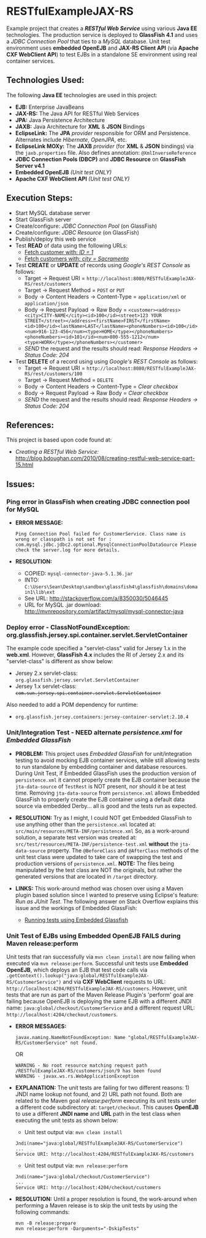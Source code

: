 # RESTfulExampleJAX-RS
Example project that creates a _**RESTful Web Service**_ using various **Java EE** technologies. The production service is deployed to **GlassFish 4.1** and uses a *JDBC Connection Pool* that ties to a *MySQL* database. Unit test environment uses **embedded OpenEJB** and **JAX-RS Client API** (via **Apache CXF WebClient API**) to test EJBs in a standalone SE environment using real container services.    

## Technologies Used:
The following **Java EE** technologies are used in this project:

- **EJB:** Enterprise JavaBeans
- **JAX-RS:** The Java API for RESTful Web Services 
- **JPA:** Java Persistence Architecture
- **JAXB:** Java Architecture for **XML** & **JSON** Bindings
- **EclipseLink:** The **JPA** *provider* responsible for ORM and Persistence. Alternates include *Hibernate*, *OpenJPA*, etc. 
- **EclipseLink MOXy:** The **JAXB** *provider* (for **XML** & **JSON** bindings) via the `jaxb.properties` file. Also defines annotation: `@XmlInverseReference` 
- **JDBC Connection Pools (DBCP)** and **JDBC Resource** on **GlassFish Server v4.1**
- **Embedded OpenEJB** *(Unit test ONLY)*
- **Apache CXF WebClient API** *(Unit test ONLY)*

## Execution Steps:
- Start MySQL database server
- Start GlassFish server
- Create/configure: *JDBC Connection Pool* (on GlassFish)
- Create/configure: *JDBC Resource* (on GlassFish)
- Publish/deploy this web service
- Test **READ** of data using the following URLs:
    - [Fetch customer with: *ID = 1*](http://localhost:8080/RESTfulExampleJAX-RS/rest/customers/1)
    - [Fetch customers with: *city = Sacramento*](http://localhost:8080/RESTfulExampleJAX-RS/rest/customers/findCustomersByCity/Sacramento)
- Test **CREATE** or **UPDATE** of records using *Google's REST Console* as follows:
    - Target -> Request URI = `http://localhost:8080/RESTfulExampleJAX-RS/rest/customers`
    - Target -> Request Method = `POST` or `PUT`
    - Body -> Content Headers -> Content-Type = `application/xml` or `application/json` 
    - Body -> Request Payload -> Raw Body = `<customer><address><city>CITY-NAME</city><id>100</id><street>123 YOUR STREET</street></address><firstName>FIRST</firstName><id>100</id><lastName>LAST</lastName><phoneNumbers><id>100</id><num>916-123-456</num><type>HOME</type></phoneNumbers><phoneNumbers><id>101</id><num>800-555-1212</num><type>WORK</type></phoneNumbers></customer>`
    - *SEND* the request and the results should read: *Response Headers -> Status Code: 204*
- Test **DELETE** of a record using using *Google's REST Console* as follows:
    - Target -> Request URI = `http://localhost:8080/RESTfulExampleJAX-RS/rest/customers/100`
    - Target -> Request Method = `DELETE`
    - Body -> Content Headers -> Content-Type = *Clear checkbox*
    - Body -> Request Payload -> Raw Body = *Clear checkbox*
    - *SEND* the request and the results should read: *Response Headers -> Status Code: 204*
        

## References:

This project is based upon code found at:

- <em>Creating a RESTful Web Service:</em> http://blog.bdoughan.com/2010/08/creating-restful-web-service-part-15.html
 
## Issues:

### Ping error in GlassFish when creating JDBC connection pool for MySQL 
- **ERROR MESSAGE:**

    `Ping Connection Pool failed for CustomerService. Class name is wrong or classpath is not set for : com.mysql.jdbc.jdbc2.optional.MysqlConnectionPoolDataSource Please check the server.log for more details.`
	
- **RESOLUTION:**
    - COPIED: `mysql-connector-java-5.1.36.jar`
    - INTO:	`C:\Users\Sean\Desktop\sandbox\glassfish4\glassfish\domains\domain1\lib\ext`
    - See URL: http://stackoverflow.com/a/8350030/5046445
    - URL for MySQL .jar download: http://mvnrepository.com/artifact/mysql/mysql-connector-java    

### Deploy error - ClassNotFoundException: org.glassfish.jersey.spi.container.servlet.ServletContainer 
The example code specified a "servlet-class" valid for Jersey 1.x in the <b>web.xml</b>. However, <b>GlassFish 4.x</b> includes the RI of Jersey 2.x and its "servlet-class" is different as show below:

- Jersey 2.x servlet-class: <code>org.glassfish.jersey.servlet.ServletContainer</code>
- Jersey 1.x servlet-class: <code><strike>com.sun.jersey.spi.container.servlet.ServletContainer</strike></code>

Also needed to add a POM dependency for runtime:

- <code>org.glassfish.jersey.containers:jersey-container-servlet:2.10.4</code>

### Unit/Integration Test - NEED alternate *persistence.xml* for *Embedded GlassFish*
- **PROBLEM:** This project uses *Embedded GlassFish* for unit/integration testing to avoid mocking EJB container services, while still allowing tests to run standalone by embedding container and database resources. During Unit Test, if Embedded GlassFish uses the production version of `persistence.xml` it cannot properly create the EJB container because the `jta-data-source` of `TestRest` is NOT present, nor should it be at test time. Removing `jta-data-source` from  `persistence.xml` allows Embedded GlassFish to properly create the EJB container using a default data source via embedded Derby... all is good and the tests run as expected. 

- **RESOLUTION:**
Try as I might, I could NOT get Embedded GlassFish to use anything other than the `persistence.xml` located at: `src/main/resources/META-INF/persistence.xml`  So, as a work-around solution, a separate test version was created at: `src/test/resources/META-INF/persistence-test.xml` **without** the `jta-data-source` property. The `@BeforeClass` and `@AfterClass` methods of the unit test class were updated to take care of swapping the test and production versions of `persistence.xml`. **NOTE:** The files being manipulated by the test class are NOT the originals, but rather the generated versions that are located in `/target` directory.   

- **LINKS:** This work-around method was chosen over using a Maven plugin based solution since I wanted to preserve using Eclipse's feature: *Run as JUnit Test*. The following answer on Stack Overflow explains this issue and the workings of Embedded GlassFish:
    - [Running tests using Embedded Glassfish](http://stackoverflow.com/a/6740944/5046445) 

### Unit Test of EJBs using Embedded OpenEJB FAILS during Maven release:perform
Unit tests that ran successfully via `mvn clean install` are now failing when executed via `mvn release:perform`. Successful unit tests use **Embedded OpenEJB**, which deploys an EJB that test code calls via  `.getContext().lookup("java:global/RESTfulExampleJAX-RS/CustomerService")` and via **CXF WebClient** requests to URL: `http://localhost:4204/RESTfulExampleJAX-RS/customers`. However, unit tests that are run as part of the Maven Release Plugin's 'perform' goal are failing because OpenEJB is deploying the same EJB with a different JNDI name: `java:global/checkout/CustomerService` and a different request URL: `http://localhost:4204/checkout/customers`.

- **ERROR MESSAGES:**
    ```
    javax.naming.NameNotFoundException: Name "global/RESTfulExampleJAX-RS/CustomerService" not found.
    ```
    OR
    ```
    WARNING - No root resource matching request path /RESTfulExampleJAX-RS/customers/json/9 has been found
    WARNING - javax.ws.rs.WebApplicationException
    ``` 

- **EXPLANATION:**
The unit tests are failing for two different reasons: 1) JNDI name lookup not found, and 2) URL path not found.  Both are related to the Maven goal *release:perform* executing its unit tests under a different code subdirectory at: `target/checkout`. This causes **OpenEJB** to use a different **JNDI name** and **URL** path in the test class when executing the unit tests as shown below:
    - Unit test output via: `mvn clean install`
    ```
    Jndi(name="java:global/RESTfulExampleJAX-RS/CustomerService")
    ...
    Service URI: http://localhost:4204/RESTfulExampleJAX-RS/customers
    ```        
    - Unit test output via: `mvn release:perform`
    ```
    Jndi(name="java:global/checkout/CustomerService")
    ...
    Service URI: http://localhost:4204/checkout/customers
    ```

- **RESOLUTION:**
    Until a proper resolution is found, the work-around when performing a Maven release is to skip the unit tests by using the following commands:
    ```
    mvn -B release:prepare
    mvn release:perform -Darguments="-DskipTests"
    ```

